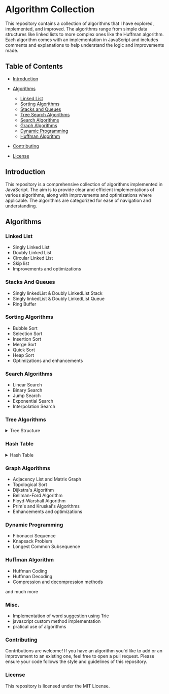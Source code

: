 # Algorithm Collection

This repository contains a collection of algorithms that I have explored, implemented, and improved. The algorithms range from simple data structures like linked lists to more complex ones like the Huffman algorithm. Each algorithm comes with an implementation in JavaScript and includes comments and explanations to help understand the logic and improvements made.

## Table of Contents

- [Introduction](#introduction)
- [Algorithms](#algorithms)

  - [Linked List](#linked-list)
  - [Sorting Algorithms](#sorting-algorithms)
  - [Stacks and Queues](#stacks-and-queues)
  - [Tree Search Algorithms](#tree-algorithms)
  - [Search Algorithms](#search-algorithms)
  - [Graph Algorithms](#graph-algorithms)
  - [Dynamic Programming](#dynamic-programming)
  - [Huffman Algorithm](#huffman-algorithm)

- [Contributing](#contributing)
- [License](#license)

## Introduction

This repository is a comprehensive collection of algorithms implemented in JavaScript. The aim is to provide clear and efficient implementations of various algorithms, along with improvements and optimizations where applicable. The algorithms are categorized for ease of navigation and understanding.

## Algorithms

### Linked List

- Singly Linked List
- Doubly Linked List
- Circular Linked List
- Skip list
- Improvements and optimizations

### Stacks And Queues

- Singly linkedList & Doubly LinkedList Stack
- Singly linkedList & Doubly LinkedList Queue
- Ring Buffer

### Sorting Algorithms

- Bubble Sort
- Selection Sort
- Insertion Sort
- Merge Sort
- Quick Sort
- Heap Sort
- Optimizations and enhancements

### Search Algorithms

- Linear Search
- Binary Search
- Jump Search
- Exponential Search
- Interpolation Search

### Tree Algorithms

<details>
  <summary>Tree Structure </summary>

- Depth-First Search (DFS)
- Breadth-First Search (BFS)
- Self-Balancing Concepts: AVL Tree, Red-Black Tree
- Multi-Way Trees: 2-3 Tree, 2-3-4 Tree (wip)
- Advanced Self-Balancing: Splay Tree, Treap(wip)
- Disk-Based and Range Queries: B-Tree, B+ Tree(wip)
- Advanced and Specialized: Tango Tree(wip)
- Trie Tree

</details>

### Hash Table

<details>
  <summary>Hash Table </summary>

- Seperate Chaining
- Open Addressing
- Perfect Hashing (Not used that much)
- Double Hashing, Quadradic Hashing
- Cuckoo and Robin Hood Hashing

</details>

### Graph Algorithms

- Adjacency List and Matrix Graph
- Topological Sort
- Dijkstra's Algorithm
- Bellman-Ford Algorithm
- Floyd-Warshall Algorithm
- Prim's and Kruskal's Algorithms
- Enhancements and optimizations

### Dynamic Programming

- Fibonacci Sequence
- Knapsack Problem
- Longest Common Subsequence

### Huffman Algorithm

- Huffman Coding
- Huffman Decoding
- Compression and decompression methods

and much more

### Misc.

- Implementation of word suggestion using Trie
- javascript custom method implementation
- pratical use of algorithms
### Contributing

Contributions are welcome! If you have an algorithm you'd like to add or an improvement to an existing one, feel free to open a pull request. Please ensure your code follows the style and guidelines of this repository.

### License

This repository is licensed under the MIT License.
